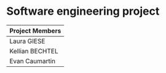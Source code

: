 # Software engineering project

| Project Members |
|-----------------|
| Laura GIESE     |
| Kellian BECHTEL |
| Evan Caumartin  |
